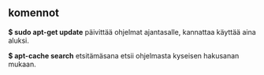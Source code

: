## komennot

**$ sudo apt-get update**  päivittää ohjelmat ajantasalle, kannattaa käyttää aina aluksi. 

**$ apt-cache search** etsitämäsana etsii ohjelmasta kyseisen hakusanan mukaan. 






